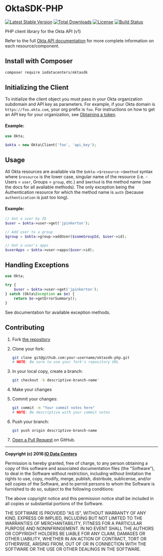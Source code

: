 OktaSDK-PHP
===========

[![Latest Stable Version](https://img.shields.io/packagist/v/iodatacenters/oktasdk.svg)](https://packagist.org/packages/iodatacenters/oktasdk)
[![Total Downloads](https://img.shields.io/packagist/dt/iodatacenters/oktasdk.svg)](https://packagist.org/packages/iodatacenters/oktasdk)
[![License](https://img.shields.io/packagist/l/iodatacenters/oktasdk.svg)](https://packagist.org/packages/iodatacenters/oktasdk)
[![Build Status](https://img.shields.io/travis/iodatacenters/oktasdk-php.svg)](https://travis-ci.org/iodatacenters/oktasdk-php)

PHP client library for the Okta API (v1)

Refer to the full [Okta API documentation](http://developer.okta.com/docs/api)
for more complete information on each resource/component.

Install with Composer
---------------------

```bash
composer require iodatacenters/oktasdk
```

Initializing the Client
-----------------------

To initialize the client object you must pass in your Okta organization
subdomain and API key as parameters. For example, if your Okta domain is
`https://foo.okta.com`, your org prefix is `foo`. For instructions on how to get
an API key for your organization, see
[Obtaining a token](http://developer.okta.com/docs/api/getting_started/getting_a_token.html).

#### Example:

```php
use Okta;

$okta = new Okta\Client('foo', 'api_key');
```

Usage
-----

All Okta resources are available via the `$okta->$resource->$method` syntax
where `$resource` is the lower case, singular name of the resource (i.e. -
Users = `user`, Groups = `group`, etc.) and `$method` is the method name (see
the docs for all available methods). The only exception being the Authentication
resource for which the method name is `auth` (because `authentication` is just
too long).

#### Example:

```php
// Get a user by ID
$user = $okta->user->get('jpinkerton');

// Add user to a group
$group = $okta->group->addUser($someGroupId, $user->id);

// Get a user's apps
$userApps = $okta->user->apps($user->id);
```

Handling Exceptions
-------------------

```php
use Okta;

try {
    $user = $okta->user->get('jpinkerton');
} catch (Okta\Exception as $e) {
    return $e->getErrorSummary();
}
```

See documentation for available exception methods.

Contributing
------------

  1. Fork [the repository](https://github.com/iodatacenters/oktasdk-php)

  2. Clone your fork:

     ```bash
     git clone git@github.com:your-username/oktasdk-php.git
     # NOTE: Be sure to use your fork's repository URL
     ```

  3. In your local copy, create a branch:

     ```bash
     git checkout -b descriptive-branch-name'
     ```

  4. Make your changes

  5. Commit your changes:

     ```bash
     git commit -m "Your commit notes here"
     # NOTE: Be descriptive with your commit notes
     ```

  6. Push your branch:

     ```bash
     git push origin descriptive-branch-name
     ```

  7. [Open a Pull Request](https://github.com/iodatacenters/oktasdk-php/pull/new)
     on GitHub.

-----

**Copyright (c) 2016 [IO Data Centers](https://www.io.com)**

Permission is hereby granted, free of charge, to any person obtaining a copy
of this software and associated documentation files (the "Software"), to deal
in the Software without restriction, including without limitation the rights
to use, copy, modify, merge, publish, distribute, sublicense, and/or sell
copies of the Software, and to permit persons to whom the Software is
furnished to do so, subject to the following conditions:

The above copyright notice and this permission notice shall be included in all
copies or substantial portions of the Software.

THE SOFTWARE IS PROVIDED "AS IS", WITHOUT WARRANTY OF ANY KIND, EXPRESS OR
IMPLIED, INCLUDING BUT NOT LIMITED TO THE WARRANTIES OF MERCHANTABILITY,
FITNESS FOR A PARTICULAR PURPOSE AND NONINFRINGEMENT. IN NO EVENT SHALL THE
AUTHORS OR COPYRIGHT HOLDERS BE LIABLE FOR ANY CLAIM, DAMAGES OR OTHER
LIABILITY, WHETHER IN AN ACTION OF CONTRACT, TORT OR OTHERWISE, ARISING FROM,
OUT OF OR IN CONNECTION WITH THE SOFTWARE OR THE USE OR OTHER DEALINGS IN THE
SOFTWARE.
